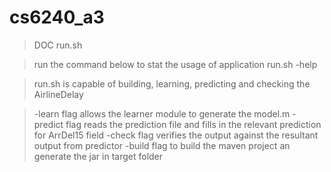 # cs6240_a3

>DOC run.sh

>run the command below to stat the usage of application
run.sh -help

> run.sh is capable of building, learning, predicting and checking
> the AirlineDelay

> -learn 	flag allows the learner module to generate the model.m
> -predict	flag reads the prediction file and fills in the relevant
>			prediction for ArrDel15 field
> -check 	flag verifies the output against the resultant output from
>			predictor
> -build 	flag to build the maven project an generate the jar in
>			target folder
